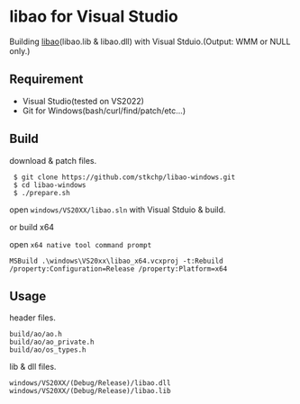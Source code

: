 # libao for Visual Studio

Building [libao](https://www.xiph.org/ao/)(libao.lib & libao.dll) with Visual Stduio.(Output: WMM or NULL only.)

## Requirement

- Visual Studio(tested on VS2022)
- Git for Windows(bash/curl/find/patch/etc...)


## Build

download & patch files.

```.text
 $ git clone https://github.com/stkchp/libao-windows.git
 $ cd libao-windows
 $ ./prepare.sh
```

open `windows/VS20XX/libao.sln` with Visual Stduio & build.

or build x64

open `x64 native tool command prompt` 

```
MSBuild .\windows\VS20xx\libao_x64.vcxproj -t:Rebuild /property:Configuration=Release /property:Platform=x64
```


## Usage

header files.

```.text
build/ao/ao.h
build/ao/ao_private.h
build/ao/os_types.h
```

lib & dll files.

```.text
windows/VS20XX/(Debug/Release)/libao.dll
windows/VS20XX/(Debug/Release)/libao.lib
```

